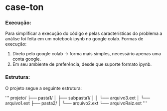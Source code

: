 # case-ton

### Execução:
Para simplificar a execução do código e pelas características do problema a análise foi feita em um notebook ipynb no google colab.
Formas de execução:
1) Direto pelo google colab -> forma mais simples, necessário apenas uma conta google.
2) Em seu ambiente de preferência, desde que suporte formato ipynb.

### Estrutura:
O projeto segue a seguinte estrutura:

'''
projeto/
├── pasta1/
│   ├── subpasta1/
│   │   └── arquivo3.ext
│   └── arquivo1.ext
├── pasta2/
│   └── arquivo2.ext
└── arquivoRaiz.ext
'''





